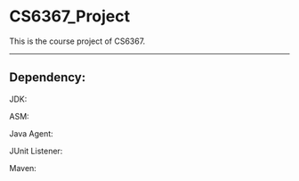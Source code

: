 # CS6367_Project
This is the course project of CS6367.

---

<h2>Dependency:</h2>

JDK:

ASM:

Java Agent:

JUnit Listener:

Maven:

